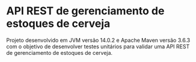 # API REST de gerenciamento de estoques de cerveja

Projeto desenvolvido em JVM versão 14.0.2 e Apache Maven versão 3.6.3 com o objetivo de desenvolver testes unitários para validar uma API REST de gerenciamento de estoques de cerveja.


